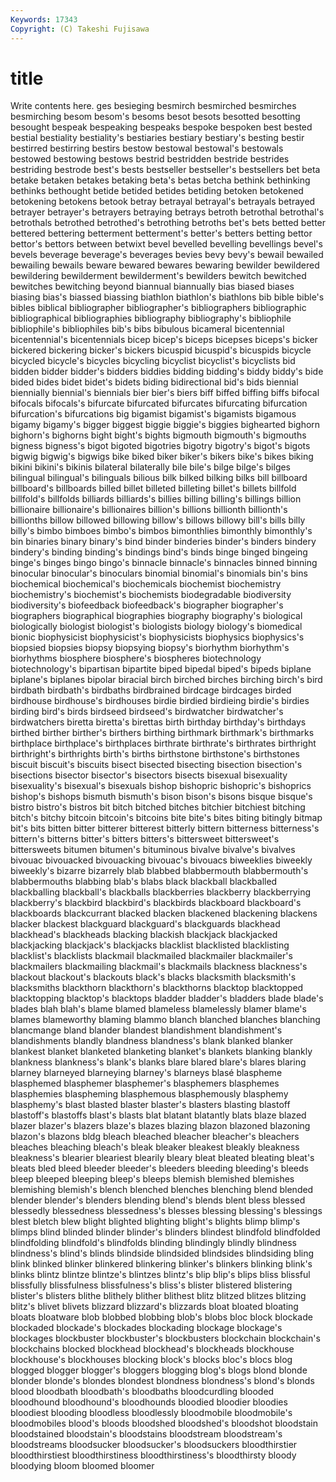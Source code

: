 ```yaml
---
Keywords: 17343 
Copyright: (C) Takeshi Fujisawa
---
```


# title

Write contents here.
ges besieging
besmirch besmirched besmirches besmirching besom besom's besoms besot besots besotted
besotting besought bespeak bespeaking bespeaks bespoke bespoken best bested bestial
bestiality bestiality's bestiaries bestiary bestiary's besting bestir bestirred bestirring bestirs
bestow bestowal bestowal's bestowals bestowed bestowing bestows bestrid bestridden bestride
bestrides bestriding bestrode best's bests bestseller bestseller's bestsellers bet beta
betake betaken betakes betaking beta's betas betcha bethink bethinking bethinks
bethought betide betided betides betiding betoken betokened betokening betokens betook
betray betrayal betrayal's betrayals betrayed betrayer betrayer's betrayers betraying betrays
betroth betrothal betrothal's betrothals betrothed betrothed's betrothing betroths bet's bets
betted better bettered bettering betterment betterment's better's betters betting bettor
bettor's bettors between betwixt bevel bevelled bevelling bevellings bevel's bevels
beverage beverage's beverages bevies bevy bevy's bewail bewailed bewailing bewails
beware bewared bewares bewaring bewilder bewildered bewildering bewilderment bewilderment's bewilders
bewitch bewitched bewitches bewitching beyond biannual biannually bias biased biases
biasing bias's biassed biassing biathlon biathlon's biathlons bib bible bible's
bibles biblical bibliographer bibliographer's bibliographers bibliographic bibliographical bibliographies bibliography bibliography's
bibliophile bibliophile's bibliophiles bib's bibs bibulous bicameral bicentennial bicentennial's bicentennials
bicep bicep's biceps bicepses biceps's bicker bickered bickering bicker's bickers
bicuspid bicuspid's bicuspids bicycle bicycled bicycle's bicycles bicycling bicyclist bicyclist's
bicyclists bid bidden bidder bidder's bidders biddies bidding bidding's biddy
biddy's bide bided bides bidet bidet's bidets biding bidirectional bid's
bids biennial biennially biennial's biennials bier bier's biers biff biffed
biffing biffs bifocal bifocals bifocals's bifurcate bifurcated bifurcates bifurcating bifurcation
bifurcation's bifurcations big bigamist bigamist's bigamists bigamous bigamy bigamy's bigger
biggest biggie biggie's biggies bighearted bighorn bighorn's bighorns bight bight's
bights bigmouth bigmouth's bigmouths bigness bigness's bigot bigoted bigotries bigotry
bigotry's bigot's bigots bigwig bigwig's bigwigs bike biked biker biker's
bikers bike's bikes biking bikini bikini's bikinis bilateral bilaterally bile
bile's bilge bilge's bilges bilingual bilingual's bilinguals bilious bilk bilked
bilking bilks bill billboard billboard's billboards billed billet billeted billeting
billet's billets billfold billfold's billfolds billiards billiards's billies billing billing's
billings billion billionaire billionaire's billionaires billion's billions billionth billionth's billionths
billow billowed billowing billow's billows billowy bill's bills billy billy's
bimbo bimboes bimbo's bimbos bimonthlies bimonthly bimonthly's bin binaries binary
binary's bind binder binderies binder's binders bindery bindery's binding binding's
bindings bind's binds binge binged bingeing binge's binges bingo bingo's
binnacle binnacle's binnacles binned binning binocular binocular's binoculars binomial binomial's
binomials bin's bins biochemical biochemical's biochemicals biochemist biochemistry biochemistry's biochemist's
biochemists biodegradable biodiversity biodiversity's biofeedback biofeedback's biographer biographer's biographers biographical
biographies biography biography's biological biologically biologist biologist's biologists biology biology's
biomedical bionic biophysicist biophysicist's biophysicists biophysics biophysics's biopsied biopsies biopsy
biopsying biopsy's biorhythm biorhythm's biorhythms biosphere biosphere's biospheres biotechnology biotechnology's
bipartisan bipartite biped bipedal biped's bipeds biplane biplane's biplanes bipolar
biracial birch birched birches birching birch's bird birdbath birdbath's birdbaths
birdbrained birdcage birdcages birded birdhouse birdhouse's birdhouses birdie birdied birdieing
birdie's birdies birding bird's birds birdseed birdseed's birdwatcher birdwatcher's birdwatchers
biretta biretta's birettas birth birthday birthday's birthdays birthed birther birther's
birthers birthing birthmark birthmark's birthmarks birthplace birthplace's birthplaces birthrate birthrate's
birthrates birthright birthright's birthrights birth's births birthstone birthstone's birthstones biscuit
biscuit's biscuits bisect bisected bisecting bisection bisection's bisections bisector bisector's
bisectors bisects bisexual bisexuality bisexuality's bisexual's bisexuals bishop bishopric bishopric's
bishoprics bishop's bishops bismuth bismuth's bison bison's bisons bisque bisque's
bistro bistro's bistros bit bitch bitched bitches bitchier bitchiest bitching
bitch's bitchy bitcoin bitcoin's bitcoins bite bite's bites biting bitingly
bitmap bit's bits bitten bitter bitterer bitterest bitterly bittern bitterness
bitterness's bittern's bitterns bitter's bitters bitters's bittersweet bittersweet's bittersweets bitumen
bitumen's bituminous bivalve bivalve's bivalves bivouac bivouacked bivouacking bivouac's bivouacs
biweeklies biweekly biweekly's bizarre bizarrely blab blabbed blabbermouth blabbermouth's blabbermouths
blabbing blab's blabs black blackball blackballed blackballing blackball's blackballs blackberries
blackberry blackberrying blackberry's blackbird blackbird's blackbirds blackboard blackboard's blackboards blackcurrant
blacked blacken blackened blackening blackens blacker blackest blackguard blackguard's blackguards
blackhead blackhead's blackheads blacking blackish blackjack blackjacked blackjacking blackjack's blackjacks
blacklist blacklisted blacklisting blacklist's blacklists blackmail blackmailed blackmailer blackmailer's blackmailers
blackmailing blackmail's blackmails blackness blackness's blackout blackout's blackouts black's blacks
blacksmith blacksmith's blacksmiths blackthorn blackthorn's blackthorns blacktop blacktopped blacktopping blacktop's
blacktops bladder bladder's bladders blade blade's blades blah blah's blame
blamed blameless blamelessly blamer blame's blames blameworthy blaming blammo blanch
blanched blanches blanching blancmange bland blander blandest blandishment blandishment's blandishments
blandly blandness blandness's blank blanked blanker blankest blanket blanketed blanketing
blanket's blankets blanking blankly blankness blankness's blank's blanks blare blared
blare's blares blaring blarney blarneyed blarneying blarney's blarneys blasé blaspheme
blasphemed blasphemer blasphemer's blasphemers blasphemes blasphemies blaspheming blasphemous blasphemously blasphemy
blasphemy's blast blasted blaster blaster's blasters blasting blastoff blastoff's blastoffs
blast's blasts blat blatant blatantly blats blaze blazed blazer blazer's
blazers blaze's blazes blazing blazon blazoned blazoning blazon's blazons bldg
bleach bleached bleacher bleacher's bleachers bleaches bleaching bleach's bleak bleaker
bleakest bleakly bleakness bleakness's blearier bleariest blearily bleary bleat bleated
bleating bleat's bleats bled bleed bleeder bleeder's bleeders bleeding bleeding's
bleeds bleep bleeped bleeping bleep's bleeps blemish blemished blemishes blemishing
blemish's blench blenched blenches blenching blend blended blender blender's blenders
blending blend's blends blent bless blessed blessedly blessedness blessedness's blesses
blessing blessing's blessings blest bletch blew blight blighted blighting blight's
blights blimp blimp's blimps blind blinded blinder blinder's blinders blindest
blindfold blindfolded blindfolding blindfold's blindfolds blinding blindingly blindly blindness blindness's
blind's blinds blindside blindsided blindsides blindsiding bling blink blinked blinker
blinkered blinkering blinker's blinkers blinking blink's blinks blintz blintze blintze's
blintzes blintz's blip blip's blips bliss blissful blissfully blissfulness blissfulness's
bliss's blister blistered blistering blister's blisters blithe blithely blither blithest
blitz blitzed blitzes blitzing blitz's blivet blivets blizzard blizzard's blizzards
bloat bloated bloating bloats bloatware blob blobbed blobbing blob's blobs
bloc block blockade blockaded blockade's blockades blockading blockage blockage's blockages
blockbuster blockbuster's blockbusters blockchain blockchain's blockchains blocked blockhead blockhead's blockheads
blockhouse blockhouse's blockhouses blocking block's blocks bloc's blocs blog blogged
blogger blogger's bloggers blogging blog's blogs blond blonde blonder blonde's
blondes blondest blondness blondness's blond's blonds blood bloodbath bloodbath's bloodbaths
bloodcurdling blooded bloodhound bloodhound's bloodhounds bloodied bloodier bloodies bloodiest blooding
bloodless bloodlessly bloodmobile bloodmobile's bloodmobiles blood's bloods bloodshed bloodshed's bloodshot
bloodstain bloodstained bloodstain's bloodstains bloodstream bloodstream's bloodstreams bloodsucker bloodsucker's bloodsuckers
bloodthirstier bloodthirstiest bloodthirstiness bloodthirstiness's bloodthirsty bloody bloodying bloom bloomed bloomer
